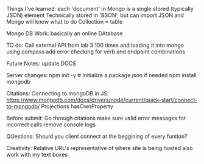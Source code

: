 Things I've learned: 
 each 'document' in Mongo is a single stored (typically JSON)  element
 Technically stored in 'BSON', but can import JSON and Mongo will know what to do 
 Collection = table

Mongo DB Work: 
   basically an online DAtabase 


TO do: 
   Call external API from lab 3 100 times and loading it into mongo using compass 
   add error checking for verb and endpoint combinations 

Future Notes: 
   update DOCS


Server changes: 
   npm init -y  # Initialize a package.json if needed
   npm install mongodb


Citations: 
   Connecting to mongoDB in JS: 
      https://www.mongodb.com/docs/drivers/node/current/quick-start/connect-to-mongodb/
   Projections
   hasOwnProperty

Before submit: 
   Go through citations
   make sure valid error messages for incorrect calls
   remove console logs 

QUestions: 
   Should you client connect at the beggining of every funtion? 

Creativity: 
   Relative URL's representative of where site is being hosted also work with my text boxes 